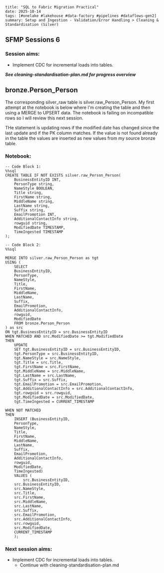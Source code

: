 ```
title: "SQL to Fabric Migration Practical"
date: 2025-10-14
tags: [#onelake #lakehouse #data-factory #pipelines #dataflows-gen2]
summary: Setup and Ingestion - Validation/Error Handling > Cleaning & Standardisation (Silver)
```
## SFMP Sessions 6

### Session aims:
- Implement CDC for incremental loads into tables.

***See cleaning-standardisation-plan.md for progress overview***

## bronze.Person_Person

The corresponding silver_raw table is silver.raw_Person_Person. My first attempt at the notebook is below where I'm creating the table and then using a MERGE to UPSERT data. The notebook is failing on incompatible rows so I will review this next session. 

THe statement is updating rows if the modified date has changed since the last update and if the PK column matches. If the value is not found already in the table the values are inserted as new values from my source bronze table.

### **Notebook:**
```
-- Code Block 1:
%%sql
CREATE TABLE IF NOT EXISTS silver.raw_Person_Person(
    BusinessEntityID INT,
    PersonType string,
    NameStyle BOOLEAN,
    Title string,
    FirstName string,
    MiddleName string,
    LastName string,
    Suffix string,
    EmailPromotion INT,
    AdditionalContactInfo string,
    rowguid string,
    ModifiedDate TIMESTAMP,
    TimeIngested TIMESTAMP
);
```
```
-- Code Block 2:
%%sql

MERGE INTO silver.raw_Person_Person as tgt
USING (
    SELECT
    BusinessEntityID,
    PersonType,
    NameStyle,
    Title,
    FirstName,
    MiddleName,
    LastName,
    Suffix,
    EmailPromotion,
    AdditionalContactInfo,
    rowguid,
    ModifiedDate
    FROM bronze.Person_Person
) as src
ON tgt.BusinessEntityID = src.BusinessEntityID
WHEN MATCHED AND src.ModifiedDate >= tgt.ModifiedDate
THEN
    UPDATE
    SET tgt.BusinessEntityID = src.BusinessEntityID,
    tgt.PersonType = src.BusinessEntityID,
    tgt.NameStyle = src.NameStyle,
    tgt.Title = src.Title,
    tgt.FirstName = src.FirstName,
    tgt.MiddleName = src.MiddleName,
    tgt.LastName = src.LastName,
    tgt.Suffix = src.Suffix,
    tgt.EmailPromotion = src.EmailPromotion,
    tgt.AdditionalContactInfo = src.AdditionalContactInfo,
    tgt.rowguid = src.rowguid,
    tgt.ModifiedDate = src.ModifiedDate,
    tgt.TimeIngested = CURRENT_TIMESTAMP

WHEN NOT MATCHED
THEN
    INSERT (BusinessEntityID,
    PersonType,
    NameStyle,
    Title,
    FirstName,
    MiddleName,
    LastName,
    Suffix,
    EmailPromotion,
    AdditionalContactInfo,
    rowguid,
    ModifiedDate,
    TimeIngested)
    VALUES (
        src.BusinessEntityID,
    src.BusinessEntityID,
    src.NameStyle,
    src.Title,
    src.FirstName,
    src.MiddleName,
    src.LastName,
    src.Suffix,
    src.EmailPromotion,
    src.AdditionalContactInfo,
    src.rowguid,
    src.ModifiedDate,
    CURRENT_TIMESTAMP
    );
```

### Next session aims:
- Implement CDC for incremental loads into tables.
  - Continue with cleaning-standardisation-plan.md